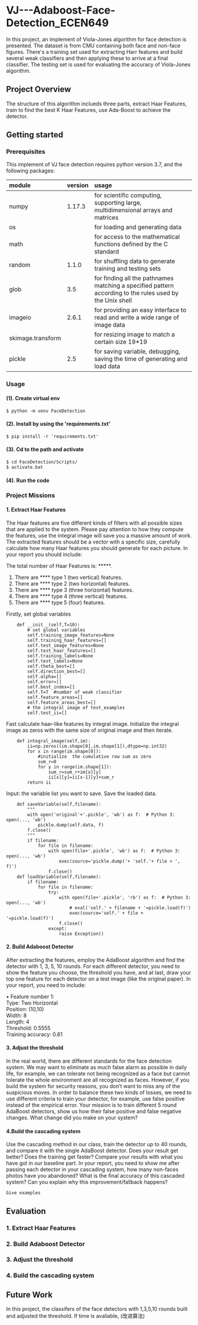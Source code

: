 # VJ---Adaboost-Face-Detection_ECEN649
In this project, an implement of Viola-Jones algorithm for face detection is presented. The dataset is from CMU containing both face and non-face figures. There's a training set used for extracting Harr features and build several weak classifiers and then applying these to arrive at a final classifier. The testing set is used for evaluating the accuracy of Viola-Jones algorithm.
## Project Overview
The structure of this algorithm inclueds three parts, extract Haar Features, train to find the best K Haar Features, use Ada-Boost to achieve the detector. 

## Getting started
### Prerequisites 
This implement of VJ face detection requires python version 3.7, and the following packages:

|module|version|usage|
|:--|:--|:--|
numpy|1.17.3|for scientific computing, supporting large, multidimensional arrays and matrices
os||for loading and generating data
math||for access to the mathematical functions defined by the C standard
random|1.1.0|for shuffling data to generate training and testing sets
glob|3.5|for finding all the pathnames matching a specified pattern according to the rules used by the Unix shell
imageio|2.6.1|for providing an easy interface to read and write a wide range of image data
skimage.transform||for resizing image to match a certain size 19*19
pickle|2.5|for saving variable, debugging, saving the time of generating and load data
 

### Usage 
#### (1). Create virtual env
    $ python -m venv FaceDetection
    
#### (2). Install by using the 'requirements.txt'
    $ pip install -r 'requirements.txt'
    
#### (3). Cd to the path and activate
    $ cd FaceDetection/Scripts/
    $ activate.bat
#### (4). Run the code

### Project Missions
#### 1. Extract Haar Features
The Haar features are five different kinds of filters with all possible sizes that are applied to the system. Please pay attention
to how they compute the features, use the integral image will save you a massive amount of work. The extracted features
should be a vector with a specific size, carefully calculate how many Haar features you should generate for each picture.
In your report you should include:

The total number of Haar Features is: *****.
1.	There are **** type 1 (two vertical) features.
2.	There are **** type 2 (two horizontal) features.
3.	There are **** type 3 (three horizontal) features.
4.	There are **** type 4 (three vertical) features.
5.	There are **** type 5 (four) features.

Firstly, set global variables
```
    def __init__(self,T=10):
        # set global variables
        self.training_image_features=None
        self.training_haar_features=[]
        self.test_image_features=None
        self.test_haar_features=[]
        self.training_labels=None
        self.test_labels=None
        self.theta_best=[]
        self.direction_best=[]
        self.alpha=[]
        self.error=[]
        self.best_index=[]
        self.T=T  #number of weak classifier
        self.feature_areas=[]
        self.feature_areas_best=[]
        # the integral image of test_examples
        self.test_ii=[]
```
Fast calculate haar-like features by integral image. Initialize the integral image as zeros with the same size of original image and then iterate.
```
    def integral_image(self,im):
        ii=np.zeros((im.shape[0],im.shape[1]),dtype=np.int32)
        for x in range(im.shape[0]):
            #initialize  the cumulative row sum as zero
            sum_r=0
            for y in range(im.shape[1]):
                sum_r=sum_r+im[x][y]
                ii[x][y]=ii[x-1][y]+sum_r
        return ii
```
Input: the variable list you want to save.
Save the loaded data.

```
    def saveVariable(self,filename):
        """
        with open('original'+'.pickle', 'wb') as f:  # Python 3: open(..., 'wb')
            pickle.dump(self.data, f)
        f.close()
        """
        if filename:
            for file in filename:
                with open(file+'.pickle', 'wb') as f:  # Python 3: open(..., 'wb')
                    exec(source='pickle.dump('+ 'self.'+ file + ', f)')
                f.close()
    def loadVariable(self,filename):
        if filename:
            for file in filename:
                try:
                    with open(file+'.pickle', 'rb') as f:  # Python 3: open(..., 'wb')
                        # eval('self.' + filename + '=pickle.load(f)')
                        exec(source='self.' + file + '=pickle.load(f)')
                    f.close()
                except:
                    raise Exception()
```
#### 2. Build Adaboost Detector
After extracting the features, employ the AdaBoost algorithm and find the detector with 1, 3, 5, 10 rounds. For each different
detector, you need to show the feature you choose, the threshold you have, and at last, draw your top one feature for each
detector on a test image (like the original paper).
In your report, you need to include:

• Feature number 1:
 <br>Type: Two Horizontal
 <br>Position: (10,10)
 <br>Width: 8
 <br>Length: 4
 <br>Threshold: 0.5555
 <br>Training accuracy: 0.61

#### 3. Adjust the threshold
In the real world, there are different standards for the face detection system. We may want to eliminate as much false alarm
as possible in daily life, for example, we can tolerate not being recognized as a face but cannot tolerate the whole environment
are all recognized as faces. However, if you build the system for security reasons, you don’t want to miss any of the suspicious
moves.
In order to balance these two kinds of losses, we need to use different criteria to train your detector, for example, use false
positive instead of the empirical error. Your mission is to train different 5 round AdaBoost detectors, show us how their false
positive and false negative changes. What change did you make on your system? 

#### 4.Build the cascading system
Use the cascading method in our class, train the detector up to 40 rounds, and compare it with the single AdaBoost detector.
Does your result get better? Does the training get faster? Compare your results with what you have got in our baseline part.
In your report, you need to show me after passing each detector in your cascading system, how many non-faces photos
have you abandoned? What is the final accuracy of this cascaded system? Can you explain why this improvement/fallback
happens?


```
Give examples
```


## Evaluation
### 1. Extract Haar Features

### 2. Build Adaboost Detector

### 3. Adjust the threshold
### 4. Build the cascading system

## Future Work
In this project, the classifers of the face detectors with 1,3,5,10 rounds built and adjusted the threshold. If time is avaliable, (改进算法)

